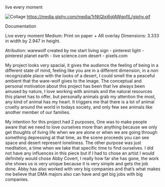 live every moment

![Collage](https://i.imgur.com/sfK3cdS.png)
https://media.giphy.com/media/1rNtQlxi6gIAWgpfIL/giphy.gif

Documentation

Live every moment
Medium: Print on paper + AR overlay
Dimensions: 3.333 in width by 2.947 in height.


Atribution:
warewolf created by me
start living sign - pinterest
light - pinterest
planet earth - live science.com
desert - pixels.com


My project looks very spacial, it gives the audience the feeling of being in a different state of mind, feeling like you are in a different dimension, in a non recognizable place with the looks of a desert, I could smell the a peaceful ambient that the ware-wolf gives to the image.
The conceptual and personal motivation about this project has been that Ive always been amused by nature, I love working with animals and the natural resources this planet has to offer, but personally animals grab my attention the most, any kind of animal has my heart. It triggers me that there is a lot of animal cruelty around the world in todays society, and only few see animals like another member of our families.


My intention for this project had 2 purposes, One was to make people aware that we need to love ourselves more than anything because we only get thoughts of living life when we are alone or when we are going through something depressing at that time, as the scene proceeds you can see space and desert represent loneliness. The other purpose was just meditation, a time when we take that specific time to find ourselves.
I did not have any influences in this piece but if I had to chose an artist I would definitely would chose Abby Covert, I really how far she has gone, the work she shows us is very unique because it is very simple and gets the job done. Abby has also worked with very big companies and that’s what makes me believe that DMA majors also can have and get big jobs with big companies.
